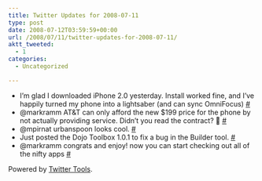 ```yaml
---
title: Twitter Updates for 2008-07-11
type: post
date: 2008-07-12T03:59:59+00:00
url: /2008/07/11/twitter-updates-for-2008-07-11/
aktt_tweeted:
  - 1
categories:
  - Uncategorized

---
```

<ul class="aktt_tweet_digest">
  <li>
    I&#8217;m glad I downloaded iPhone 2.0 yesterday. Install worked fine, and I&#8217;ve happily turned my phone into a lightsaber (and can sync OmniFocus) <a href="http://twitter.com/dangoor/statuses/855807735">#</a>
  </li>
  <li>
    @markramm AT&T can only afford the new $199 price for the phone by not actually providing service. Didn&#8217;t you read the contract? 🙂 <a href="http://twitter.com/dangoor/statuses/855829779">#</a>
  </li>
  <li>
    @mpirnat urbanspoon looks cool. <a href="http://twitter.com/dangoor/statuses/855843955">#</a>
  </li>
  <li>
    Just posted the Dojo Toolbox 1.0.1 to fix a bug in the Builder tool. <a href="http://twitter.com/dangoor/statuses/855950481">#</a>
  </li>
  <li>
    @markramm congrats and enjoy! now you can start checking out all of the nifty apps <a href="http://twitter.com/dangoor/statuses/856127142">#</a>
  </li>
</ul>

<p class="aktt_credit">
  Powered by <a href="http://alexking.org/projects/wordpress">Twitter Tools</a>.
</p>